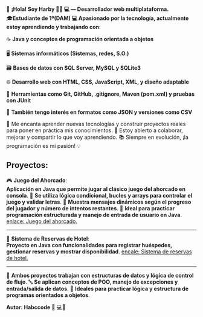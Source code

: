 👋 **¡Hola! Soy Harby 👨‍💻 💻 — Desarrollador web multiplataforma.**<br>
🎓**Estudiante de 1º(DAM)
💻 Apasionado por la tecnología, actualmente estoy aprendiendo y trabajando con**:

☕ **Java y conceptos de programación orientada a objetos**

🖥️ **Sistemas informáticos (Sistemas, redes, S.O.)**

🗃️ **Bases de datos con SQL Server, MySQL y SQLite3**

🌐 **Desarrollo web con HTML, CSS, JavaScript, XML, y diseño adaptable**

🔧 **Herramientas como Git, GitHub, .gitignore, Maven (pom.xml) y pruebas con JUnit**

📁 **También tengo interés en formatos como JSON y versiones como CSV**

🚀 Me encanta aprender nuevas tecnologías y construir proyectos reales para poner en práctica mis conocimientos.
🤝 Estoy abierto a colaborar, mejorar y compartir lo que voy aprendiendo.
📚 Siempre en evolución, ¡la programación es mi pasión! 💡

## **Proyectos**:
🎮 **Juego del Ahorcado**: <br> **Aplicación en Java que permite jugar al clásico juego del ahorcado en consola**.
🧠 **Se utiliza lógica condicional, bucles y arrays para controlar el juego y validar letras**.
💬 **Muestra mensajes dinámicos según el progreso del jugador y número de intentos restantes**.
📌 **Ideal para practicar programación estructurada y manejo de entrada de usuario en Java**.
[enlace: Juego del ahorcado.](https://github.com/habccode/Juego-del-ahorcado.git)

---

🏨 **Sistema de Reservas de Hotel**: <br>
    **Proyecto en Java con funcionalidades para registrar huéspedes, gestionar reservas y mostrar disponibilidad**.
[encale: Sistema de reservas de hotel.](https://github.com/habccode/sistema-de-reserva-hotel.git)

---

💾 **Ambos proyectos trabajan con estructuras de datos y lógica de control de flujo**.
🔤 **Se aplican conceptos de POO, manejo de excepciones y entrada/salida de datos**.
🚀 **Ideales para practicar lógica y estructura de programas orientados a objetos**.

**Autor: Habccode** 🧑 💻🧠
